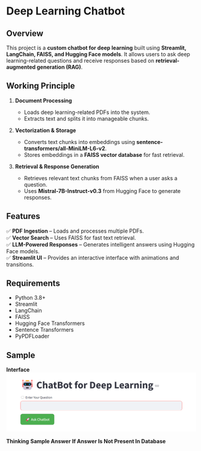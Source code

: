 # Deep Learning Chatbot

## Overview

This project is a **custom chatbot for deep learning** built using **Streamlit, LangChain, FAISS, and Hugging Face models**. It allows users to ask deep learning-related questions and receive responses based on **retrieval-augmented generation (RAG)**.

## Working Principle

1. **Document Processing**
   - Loads deep learning-related PDFs into the system.
   - Extracts text and splits it into manageable chunks.

2. **Vectorization & Storage**
   - Converts text chunks into embeddings using **sentence-transformers/all-MiniLM-L6-v2**.
   - Stores embeddings in a **FAISS vector database** for fast retrieval.

3. **Retrieval & Response Generation**
   - Retrieves relevant text chunks from FAISS when a user asks a question.
   - Uses **Mistral-7B-Instruct-v0.3** from Hugging Face to generate responses.

## Features

✅ **PDF Ingestion** – Loads and processes multiple PDFs.  
✅ **Vector Search** – Uses FAISS for fast text retrieval.  
✅ **LLM-Powered Responses** – Generates intelligent answers using Hugging Face models.  
✅ **Streamlit UI** – Provides an interactive interface with animations and transitions.  

## Requirements

- Python 3.8+
- Streamlit
- LangChain
- FAISS
- Hugging Face Transformers
- Sentence Transformers
- PyPDFLoader

## Sample 

**Interface**
![Chatbot Interface](https://github.com/JoyBiswasgithub/Custom-ChatBot-for-Deep-Learning/blob/main/sample/interface.png)


**Thinking**
**Sample Answer**
**If Answer Is Not Present In Database**
